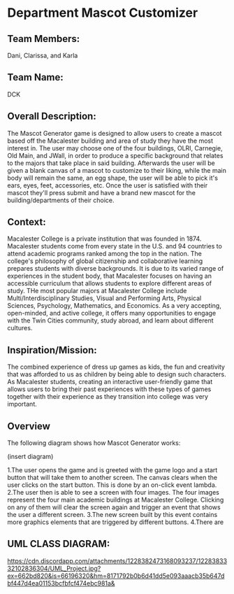 # Department Mascot Customizer

Team Members: 
-
Dani, Clarissa, and Karla

Team Name: 
-
DCK

Overall Description:
-
  

  The Mascot Generator game is designed to allow users to create a mascot based off the Macalester building and area of study they have the most interest in. The user may choose one of the four buildings, OLRI, Carnegie, Old Main, and JWall, in order to produce a specific background that relates to the majors that take place in said building. Afterwards the user will be given a blank canvas of a mascot to customize to their liking, while the main body will remain the same, an egg shape, the user will be able to pick it's ears, eyes, feet, accessories, etc. Once the user is satisfied with their mascot they'll press submit and have a brand new mascot for the building/departments of their choice.

Context:
-
  Macalester College is a private institution that was founded in 1874. Macalester students come from every state in the U.S. and 94 countries to attend academic programs ranked among the top in the nation. The college's philosophy of global citizenship and collaborative learning prepares students with diverse backgrounds. It is due to its varied range of experiences in the student body, that Macalester focuses on having an accessible curriculum that allows students to explore different areas of study. THe most popular majors at Macalester College include Multi/Interdisciplinary Studies, Visual and Performing Arts, Physical Sciences, Psychology, Mathematics, and Economics. As a very accepting, open-minded, and active college, it offers many opportunities to engage with the Twin Cities community, study abroad, and learn about different cultures. 

Inspiration/Mission:
-
The combined experience of dress up games as kids, the fun and creativity that was afforded to us as children by being able to design such characters. As Macalester students, creating an interactive user-friendly game that allows users to bring their past experiences with these types of games together with their experience as they transition into college was very important. 

Overview
-
The following diagram shows how Mascot Generator works: 

(insert diagram)

1.The user opens the game and is greeted with the game logo and a start button that will take them to another screen. The canvas clears when the user clicks on the start button. This is done by an on-click event lambda. 
2.The user then is able to see a screen with four images. The four images represent the four main academic buildings at Macalester College. Clicking on any of them will clear the screen again and trigger an event that shows the user a different screen. 
3.The new screen built by this event contains more graphics elements that are triggered by different buttons. 
4.There are 


UML CLASS DIAGRAM:
-
https://cdn.discordapp.com/attachments/1228382473168093237/1228383332102836304/UML_Project.jpg?ex=662bd820&is=66196320&hm=8171792b0b6d41dd5e093aaacb35b647dbf447d4ea01153bcfbfcf474ebc981a&


